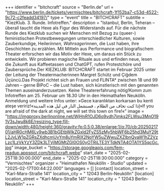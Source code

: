 +++
identifier = "bitchcraft"
source = "Berlin.de"
url = "https://www.berlin.de/tickets/vermischtes/bitchcraft-1f152ba7-c53d-4522-9c72-c2feadd34197/"
type = "event"
title = "BITCHCRAFT"
subtitle = "KiezKlub. 3. Runde. Infotreffen."
description = "Istanbul, Berlin, Teheran – überall taucht die Hexe als Figur des Widerstands auf. Für die nächste Runde des Kiezklub suchen wir Menschen mit Bezug zu (queer-) feministischen Protestbewegungen unterschiedlicher Kulturen, sowie Zauberkundige, Heiler*innen, Wahrsager*innen, die Lust haben, ihre Geschichten zu erzählen. Mit Mitteln aus Performance und biografischem Theater erforschen wir das Motiv der Hexe, um daraus ein Stück zu entwickeln. Wir probieren magische Rituale aus und erfinden neue, lesen die Zukunft aus Kaffeetassen und ChatGPT, rufen Protestchöre und Zaubersprüche.Der KIEZKLUB: BITCHCRAFT startet im Februar 2025 unter der Leitung der Theatermacherinnen Margret Schütz und Çiğdem Üçüncü.Das Projekt richtet sich an Frauen und FLINTA* zwischen 18 und 99 Jahren – gerne BIPoC – die Lust haben, sich künstlerisch mit den genannten Themen auseinanderzusetzen. Keine Theatererfahrung nötig!Komm zum Infotreffen am 25. Februar um 18.30 Uhr in den Heimathafen Neukölln. Anmeldung und weitere Infos unter: »Gece karanlıktan korkarsan bu kenti ateşe veririz!«إذا كنت تخاف من الظلام ، فسنشعل النار في ليل هذه المدينة»If you are afraid of the dark at night, we will set this town on fire!«"
image = "https://imgproxy.berlinonline.net/WjHnR1OJD6o9vdh7imks2FLWsu3MnO191V3sJwu8k6E/resizing_type:fill-down/width:480/height:360/gravity:fp:0.5:0.38/enlarge:1/q:70/cb:2025021701/aHR0cHM6Ly9wb3B1bGEtbWlkZGxld2FyZS5zMy5hbWF6b25hd3MuY29tL2JvLW1pZGRsZXdhcmUvYm8uYmRlX2NoYW5uZWwuZXZlbnQvaW1hZ2VzLzc1LzVkYzY3ZDk3LTVjMGMtZGI0OS0yOTRiLTE3YTdkNTA4OTA1YS5qcGc.jpg"
image_bucket = "https://storage.googleapis.com/fem-readup.appspot.com/bitchcraft.webp"
start_date = "2025-02-25T18:30:00.000"
end_date = "2025-02-25T18:30:00.000"
category = "Vermischtes"
organizer = "Heimathafen Neukölln - Studio"
updated = "2025-02-17T00:44:22.000"
languages = []
[contact]
location_street = "Karl-Marx-Straße 141"
location_city = " 12043 Berlin-Neukölln"
[location]
location_street = "Karl-Marx-Straße 141"
location_city = " 12043 Berlin-Neukölln"
+++